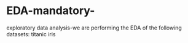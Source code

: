 # EDA-mandatory-
exploratory data analysis-we are performing the EDA of the following datasets:
titanic
iris

